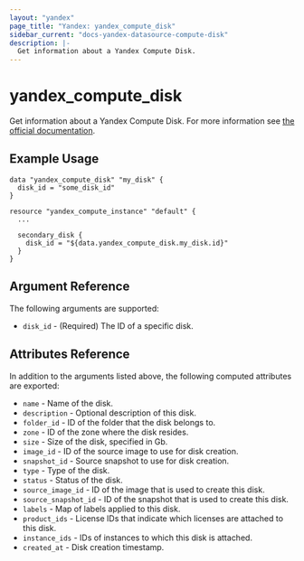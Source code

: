 ```yaml
---
layout: "yandex"
page_title: "Yandex: yandex_compute_disk"
sidebar_current: "docs-yandex-datasource-compute-disk"
description: |-
  Get information about a Yandex Compute Disk.
---
```


# yandex\_compute\_disk

Get information about a Yandex Compute Disk. For more information see
[the official documentation](https://cloud.yandex.com/docs/compute/concepts/disk).

## Example Usage

```hcl
data "yandex_compute_disk" "my_disk" {
  disk_id = "some_disk_id"
}

resource "yandex_compute_instance" "default" {
  ...

  secondary_disk {
    disk_id = "${data.yandex_compute_disk.my_disk.id}"
  }
}
```

## Argument Reference

The following arguments are supported:

* `disk_id` - (Required) The ID of a specific disk.

## Attributes Reference

In addition to the arguments listed above, the following computed attributes are
exported:

* `name` - Name of the disk.
* `description` - Optional description of this disk.
* `folder_id` - ID of the folder that the disk belongs to.
* `zone` - ID of the zone where the disk resides.
* `size` - Size of the disk, specified in Gb.
* `image_id` - ID of the source image to use for disk creation.
* `snapshot_id` - Source snapshot to use for disk creation.
* `type` - Type of the disk.
* `status` - Status of the disk.
* `source_image_id` - ID of the image that is used to create this disk.
* `source_snapshot_id` - ID of the snapshot that is used to create this disk. 
* `labels` -  Map of labels applied to this disk.
* `product_ids` - License IDs that indicate which licenses are attached to this disk.
* `instance_ids` - IDs of instances to which this disk is attached.  
* `created_at` - Disk creation timestamp.

